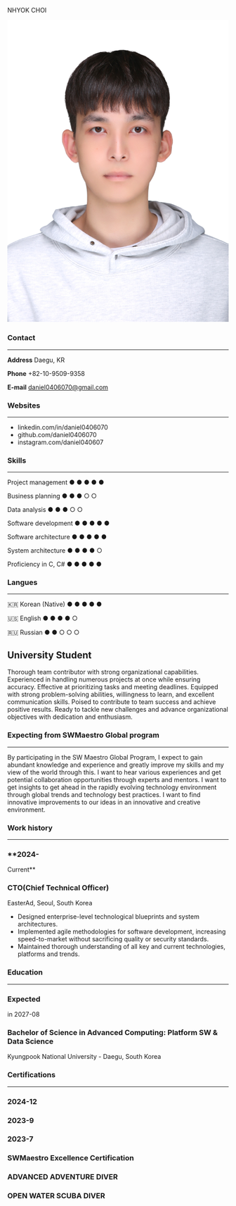 NHYOK CHOI

![face.jpg](face.jpg)

### Contact

---

**Address**
Daegu, KR

**Phone**
+82-10-9509-9358

**E-mail**
daniel0406070@gmail.com

### Websites

---

- linkedin.com/in/daniel0406070
- github.com/daniel0406070
- instagram.com/daniel040607

### Skills

---

Project management
● ● ● ● ●

Business planning
● ● ● ○ ○

Data analysis
● ● ● ○ ○

Software development
● ● ● ● ●

Software architecture
● ● ● ● ●

System architecture
● ● ● ● ○

Proficiency in C, C#
● ● ● ● ●

### Langues

---

🇰🇷 Korean (Native)
● ● ● ● ●

🇺🇸 English
● ● ● ● ○

🇷🇺 Russian
● ● ○ ○ ○

## University Student

Thorough team contributor with strong organizational capabilities. Experienced in handling numerous projects at once while ensuring accuracy. Effective at prioritizing tasks and meeting deadlines.
Equipped with strong problem-solving abilities, willingness to learn, and excellent communication skills. Poised to contribute to team success and achieve positive results. Ready to tackle new challenges and advance organizational objectives with dedication and enthusiasm.

### Expecting from SWMaestro Global  program

---

By participating in the SW Maestro Global Program, I expect to gain abundant knowledge and experience and greatly improve my skills and my view of the world through this. I want to hear various experiences and get potential collaboration opportunities through experts and mentors.  I want to get insights to get ahead in the rapidly evolving technology environment through global trends and technology best practices. I want to find innovative improvements to our ideas in an innovative and creative environment.

### **Work history**

---

### **2024-
Current**

### **CTO(Chief Technical Officer)**
EasterAd, Seoul, South Korea

- Designed enterprise-level technological blueprints and system architectures.
- Implemented agile methodologies for software development, increasing speed-to-market without sacrificing quality or security standards.
- Maintained thorough understanding of all key and current technologies, platforms and trends.

### **Education**

---

### Expected
in 2027-08

### Bachelor of Science in Advanced Computing: Platform SW & Data Science

Kyungpook National University - Daegu, South Korea

### **Certifications**

---

### 2024-12

### 2023-9

### 2023-7

### SWMaestro Excellence Certification

### ADVANCED ADVENTURE DIVER

### OPEN WATER SCUBA DIVER

